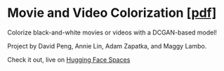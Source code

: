 # Movie and Video Colorization [[pdf]](NN_Final_Report.pdf)
Colorize black-and-white movies or videos with a DCGAN-based model!

Project by David Peng, Annie Lin, Adam Zapatka, and Maggy Lambo.

Check it out, live on [Hugging Face Spaces](https://huggingface.co/spaces/davidpengg/Movie_Video_Colorization)
